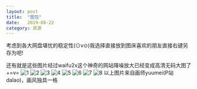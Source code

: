 ```yaml
---
layout: post
title:  "图包"
date:   2019-08-22
category: 资源
---
```

考虑到各大网盘堪忧的稳定性(⊙v⊙)我选择直接放到图床喜欢的朋友直接右键另存为吧!

还有就是这些图片经过waifu2x这个神奇的网站降噪放大已经变成高清无码大图了+=v=
![1](http://imglf1.nosdn.127.net/img/L3owcXMvOE5FVmd3VFVycTdwTDJBTmVIMXdHM0gvUUM0WFJiZEdLNHpoYXptK3Q3RUMzS0tBPT0.png?imageView&thumbnail=1920y960&type=jpg&quality=96&stripmeta=0&type=jpg)
![2](http://imglf2.nosdn.127.net/img/L3owcXMvOE5FVmd3VFVycTdwTDJBTDMxekdqVy9aMHV4UEVRRW9MNDR6RXJ6ZEcvR0NxNU1RPT0.png?imageView&thumbnail=2400y1536&type=jpg&quality=96&stripmeta=0&type=jpg)
![3](http://imglf1.nosdn.127.net/img/L3owcXMvOE5FVmd3VFVycTdwTDJBSldyZlJFOGZKbFVkYnM1SWFLT1pOeHNDQnd4UWxxSVlRPT0.png?imageView&thumbnail=2530y1262&type=jpg&quality=96&stripmeta=0&type=jpg)
![4](http://imglf2.nosdn.127.net/img/L3owcXMvOE5FVmd3VFVycTdwTDJBT1RGNTJNNUgwb2M2L25JdllKdUc0Y1puQWdzWVRTd3h3PT0.png?imageView&thumbnail=2400y1400&type=jpg&quality=96&stripmeta=0&type=jpg)
![5](http://imglf2.nosdn.127.net/img/L3owcXMvOE5FVmd3VFVycTdwTDJBSHp4aTFkbnlIVlR4TGFTQ0t4bmtLSENlVmYyQlJ4NDlnPT0.png?imageView&thumbnail=3000y1524&type=jpg&quality=96&stripmeta=0&type=jpg)
![6](http://imglf2.nosdn.127.net/img/L3owcXMvOE5FVmd3VFVycTdwTDJBSFM1aUlzRVFsdzd1V3dnSkR2V3NLOGxlanNEcGdvWW93PT0.png?imageView&thumbnail=2400y1350&type=jpg&quality=96&stripmeta=0&type=jpg)
![7](http://imglf.nosdn.127.net/img/L3owcXMvOE5FVmd3VFVycTdwTDJBQi9MVmNGVnNYbVR1SFJYUkdOQ3ZvMENGOVpsQlBuM3FRPT0.png?imageView&thumbnail=2286y1398&type=jpg&quality=96&stripmeta=0&type=jpg)
![8](http://imglf0.nosdn.127.net/img/L3owcXMvOE5FVmd3VFVycTdwTDJBTlRCNjJkdDVWcDhlRWdBTWZTZjhMa2pJWWVhYzdtcGF3PT0.png?imageView&thumbnail=3000y1704&type=jpg&quality=96&stripmeta=0&type=jpg)
以上图片来自画师yuumei(P站dalao)，画风独具一格
